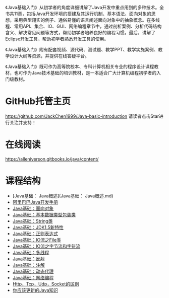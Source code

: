 《Java基础入门》从初学者的角度详细讲解了Java开发中重点用到的多种技术。全书共11章，包括Java开发环境的搭建及其运行机制、基本语法、面向对象的思想，采用典型翔实的例子、通俗易懂的语言阐述面向对象中的抽象概念。在多线程、常用API、集合、IO、GUI、网络编程章节中，通过剖析案例、分析代码结构含义、解决常见问题等方式，帮助初学者培养良好的编程习惯。最后，讲解了Eclipse开发工具，帮助初学者熟悉开发工具的使用。

《Java基础入门》附有配套视频、源代码、测试题、教学PPT、教学实施案例、教学设计大纲等资源，并提供在线答疑平台。

《Java基础入门》既可作为高等院校本、专科计算机相关专业的程序设计课程教材，也可作为Java技术基础的培训教材，是一本适合广大计算机编程初学者的入门级教材。

# GitHub托管主页

https://github.com/JackChen1999/Java-basic-introduction
请读者点击Star进行关注并支持！

# 在线阅读

https://alleniverson.gitbooks.io/java/content/

# 课程结构

* [Java基础： Java概述](Java基础： Java概述.md)
* [阿里巴巴Java开发手册](阿里巴巴Java开发手册.md)
* [Java基础：面向对象](Java基础：面向对象.md)
* [Java基础：基本数据类型包装类](Java基础：基本数据类型包装类.md)
* [Java基础：String类](Java基础：String类.md)
* [Java基础：JDK1.5新特性](Java基础：JDK1.5新特性.md)
* [Java基础：正则表达式](Java基础：正则表达式.md)
* [Java基础：IO流之File类](Java基础：IO流之File类.md)
* [Java基础：IO流之字节流和字符流](Java基础：IO流之字节流和字符流.md)
* [Java基础：多线程](Java基础：多线程.md)
* [Java基础：反射](Java基础：反射.md)
* [Java基础：注解](Java基础：注解.md)
* [Java基础：动态代理](Java基础：动态代理.md)
* [Java基础：网络编程](Java基础：网络编程.md)
* [Http，Tcp，Udp，Socket的区别](Http，Tcp，Udp，Socket的区别.md)
* [你应该更新的Java知识](你应该更新的Java知识.md)

